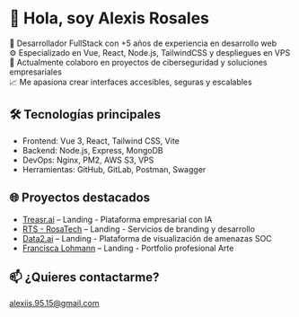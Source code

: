 # 👋 Hola, soy Alexis Rosales

🎯 Desarrollador FullStack con +5 años de experiencia en desarrollo web  
⚙️ Especializado en Vue, React, Node.js, TailwindCSS y despliegues en VPS  
🚀 Actualmente colaboro en proyectos de ciberseguridad y soluciones empresariales  
📈 Me apasiona crear interfaces accesibles, seguras y escalables  

## 🛠️ Tecnologías principales
- Frontend: Vue 3, React, Tailwind CSS, Vite
- Backend: Node.js, Express, MongoDB
- DevOps: Nginx, PM2, AWS S3, VPS
- Herramientas: GitHub, GitLab, Postman, Swagger

## 🌐 Proyectos destacados
- [Treasr.ai](https://treasr.ai) – Landing - Plataforma empresarial con IA
- [RTS - RosaTech](https://www.rosatech.space/) – Landing - Servicios de branding y desarrollo
- [Data2.ai](https://data2.ai) – Landing - Plataforma de visualización de amenazas SOC
- [Francisca Lohmann](https://franciscalohmann.com/presentation-view) – Landing - Portfolio profesional Arte

## 📫 ¿Quieres contactarme?
alexiis.95.15@gmail.com


<!---
Alexiis94/Alexiis94 is a ✨ special ✨ repository because its `README.md` (this file) appears on your GitHub profile.
You can click the Preview link to take a look at your changes.
--->
